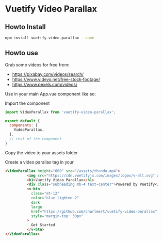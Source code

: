 # Vuetify Video Parallax

## Howto Install

```bash
npm install vuetify-video-parallax --save
```

## Howto use

Grab some videos for free from:
- https://pixabay.com/videos/search/
- https://www.videvo.net/free-stock-footage/
- https://www.pexels.com/videos/

Use in your main App.vue component like so:

Import the component

```javascript
import VideoParallax from 'vuetify-video-parallax';

export default {
  components: {
    VideoParallax,
  },
  // rest of the component
}
```

Copy the video to your assets folder

Create a video parallax tag in your <template></template>

```html
<VideoParallax height="600" src="/assets/thunda.mp4">
          <img src="https://cdn.vuetifyjs.com/images/logos/v-alt.svg" alt="Vuetify" height="38">
          <h1>Vuetify Video Parallax</h1>
          <div class="subheading mb-4 text-center">Powered by Vuetify</div>
          <v-btn
            class="mt-12"
            color="blue lighten-2"
            dark
            large
            href="https://github.com/charlmert/vuetify-video-parallax"
            style="margin-top: 30px"
          >
            Get Started
          </v-btn>
</VideoParallax>
```

